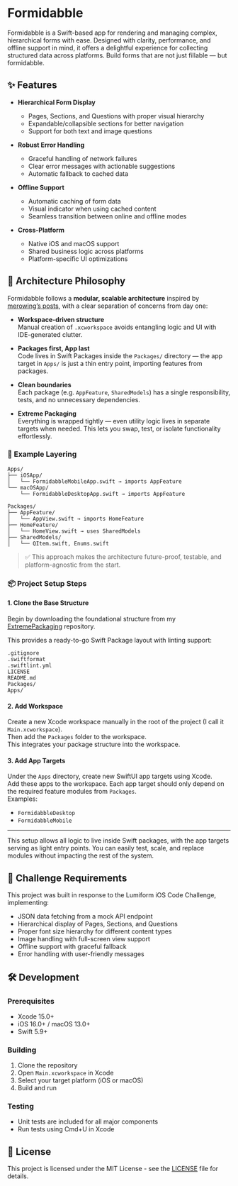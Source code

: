 # Formidabble

Formidabble is a Swift-based app for rendering and managing complex, hierarchical forms with ease. Designed with clarity, performance, and offline support in mind, it offers a delightful experience for collecting structured data across platforms. Build forms that are not just fillable — but formidabble.

## ✨ Features

- **Hierarchical Form Display**
  - Pages, Sections, and Questions with proper visual hierarchy
  - Expandable/collapsible sections for better navigation
  - Support for both text and image questions

- **Robust Error Handling**
  - Graceful handling of network failures
  - Clear error messages with actionable suggestions
  - Automatic fallback to cached data

- **Offline Support**
  - Automatic caching of form data
  - Visual indicator when using cached content
  - Seamless transition between online and offline modes

- **Cross-Platform**
  - Native iOS and macOS support
  - Shared business logic across platforms
  - Platform-specific UI optimizations

## 🧠 Architecture Philosophy

Formidabble follows a **modular, scalable architecture** inspired by [merowing’s posts](https://www.merowing.info/), with a clear separation of concerns from day one:

- **Workspace-driven structure**  
  Manual creation of `.xcworkspace` avoids entangling logic and UI with IDE-generated clutter.

- **Packages first, App last**  
  Code lives in Swift Packages inside the `Packages/` directory — the app target in `Apps/` is just a thin entry point, importing features from packages.

- **Clean boundaries**  
  Each package (e.g. `AppFeature`, `SharedModels`) has a single responsibility, tests, and no unnecessary dependencies.

- **Extreme Packaging**  
  Everything is wrapped tightly — even utility logic lives in separate targets when needed. This lets you swap, test, or isolate functionality effortlessly.

### 🧱 Example Layering

```
Apps/
├── iOSApp/
│	└── FormidabbleMobileApp.swift → imports AppFeature
└── macOSApp/
    └── FormidabbleDesktopApp.swift → imports AppFeature   

Packages/
├── AppFeature/
│   └── AppView.swift → imports HomeFeature
├── HomeFeature/
│   └── HomeView.swift → uses SharedModels
├── SharedModels/
│   └── QItem.swift, Enums.swift
```

> ✅ This approach makes the architecture future-proof, testable, and platform-agnostic from the start.

### 📦 Project Setup Steps

#### 1. Clone the Base Structure

Begin by downloading the foundational structure from my [ExtremePackaging](https://github.com/mihaelamj/ExtremePackaging/tree/stage/01-init-packages) repository.

This provides a ready-to-go Swift Package layout with linting support:

```
.gitignore
.swiftformat
.swiftlint.yml
LICENSE
README.md
Packages/
Apps/
```

#### 2. Add Workspace

Create a new Xcode workspace manually in the root of the project (I call it `Main.xcworkspace`).  
Then add the `Packages` folder to the workspace.  
This integrates your package structure into the workspace.

#### 3. Add App Targets

Under the `Apps` directory, create new SwiftUI app targets using Xcode.  
Add these apps to the workspace. Each app target should only depend on the required feature modules from `Packages`.  
Examples:

- `FormidabbleDesktop`
- `FormidabbleMobile`

---

This setup allows all logic to live inside Swift packages, with the app targets serving as light entry points. You can easily test, scale, and replace modules without impacting the rest of the system.


## 🎯 Challenge Requirements

This project was built in response to the Lumiform iOS Code Challenge, implementing:

- JSON data fetching from a mock API endpoint
- Hierarchical display of Pages, Sections, and Questions
- Proper font size hierarchy for different content types
- Image handling with full-screen view support
- Offline support with graceful fallback
- Error handling with user-friendly messages

## 🛠 Development

### Prerequisites
- Xcode 15.0+
- iOS 16.0+ / macOS 13.0+
- Swift 5.9+

### Building
1. Clone the repository
2. Open `Main.xcworkspace` in Xcode
3. Select your target platform (iOS or macOS)
4. Build and run

### Testing
- Unit tests are included for all major components
- Run tests using Cmd+U in Xcode

## 📝 License

This project is licensed under the MIT License - see the [LICENSE](LICENSE) file for details.
